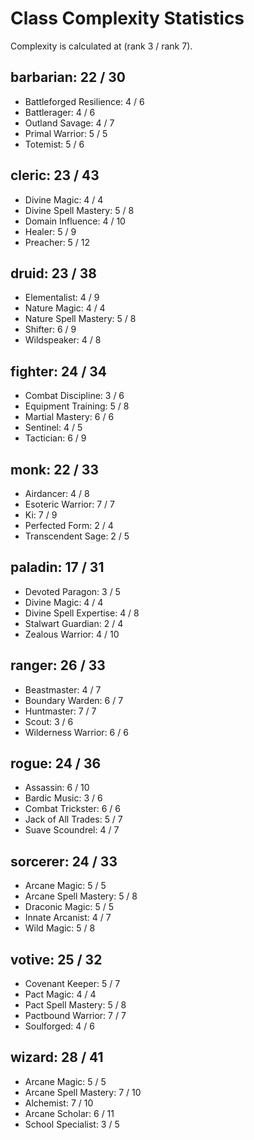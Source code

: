 # Class Complexity Statistics

Complexity is calculated at (rank 3 / rank 7).


## barbarian: 22 / 30
* Battleforged Resilience: 4 / 6
* Battlerager: 4 / 6
* Outland Savage: 4 / 7
* Primal Warrior: 5 / 5
* Totemist: 5 / 6
            
## cleric: 23 / 43
* Divine Magic: 4 / 4
* Divine Spell Mastery: 5 / 8
* Domain Influence: 4 / 10
* Healer: 5 / 9
* Preacher: 5 / 12
            
## druid: 23 / 38
* Elementalist: 4 / 9
* Nature Magic: 4 / 4
* Nature Spell Mastery: 5 / 8
* Shifter: 6 / 9
* Wildspeaker: 4 / 8
            
## fighter: 24 / 34
* Combat Discipline: 3 / 6
* Equipment Training: 5 / 8
* Martial Mastery: 6 / 6
* Sentinel: 4 / 5
* Tactician: 6 / 9
            
## monk: 22 / 33
* Airdancer: 4 / 8
* Esoteric Warrior: 7 / 7
* Ki: 7 / 9
* Perfected Form: 2 / 4
* Transcendent Sage: 2 / 5
            
## paladin: 17 / 31
* Devoted Paragon: 3 / 5
* Divine Magic: 4 / 4
* Divine Spell Expertise: 4 / 8
* Stalwart Guardian: 2 / 4
* Zealous Warrior: 4 / 10
            
## ranger: 26 / 33
* Beastmaster: 4 / 7
* Boundary Warden: 6 / 7
* Huntmaster: 7 / 7
* Scout: 3 / 6
* Wilderness Warrior: 6 / 6
            
## rogue: 24 / 36
* Assassin: 6 / 10
* Bardic Music: 3 / 6
* Combat Trickster: 6 / 6
* Jack of All Trades: 5 / 7
* Suave Scoundrel: 4 / 7
            
## sorcerer: 24 / 33
* Arcane Magic: 5 / 5
* Arcane Spell Mastery: 5 / 8
* Draconic Magic: 5 / 5
* Innate Arcanist: 4 / 7
* Wild Magic: 5 / 8
            
## votive: 25 / 32
* Covenant Keeper: 5 / 7
* Pact Magic: 4 / 4
* Pact Spell Mastery: 5 / 8
* Pactbound Warrior: 7 / 7
* Soulforged: 4 / 6
            
## wizard: 28 / 41
* Arcane Magic: 5 / 5
* Arcane Spell Mastery: 7 / 10
* Alchemist: 7 / 10
* Arcane Scholar: 6 / 11
* School Specialist: 3 / 5
